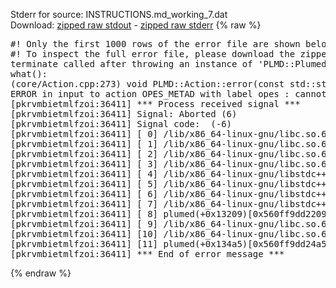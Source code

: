 Stderr for source:  INSTRUCTIONS.md_working_7.dat   
Download: [zipped raw stdout](INSTRUCTIONS.md_working_7.dat.plumed.stdout.txt.zip) - [zipped raw stderr](INSTRUCTIONS.md_working_7.dat.plumed.stderr.txt.zip) 
{% raw %}
<pre>
#! Only the first 1000 rows of the error file are shown below
#! To inspect the full error file, please download the zipped raw stderr file above
terminate called after throwing an instance of 'PLMD::Plumed::ExceptionError'
what():
(core/Action.cpp:273) void PLMD::Action::error(const std::string&) const
ERROR in input to action OPES_METAD with label opes : cannot find action named cv (hint! the actions with value in this ActionSet are: )
[pkrvmbietmlfzoi:36411] *** Process received signal ***
[pkrvmbietmlfzoi:36411] Signal: Aborted (6)
[pkrvmbietmlfzoi:36411] Signal code:  (-6)
[pkrvmbietmlfzoi:36411] [ 0] /lib/x86_64-linux-gnu/libc.so.6(+0x45330)[0x7fe2f8045330]
[pkrvmbietmlfzoi:36411] [ 1] /lib/x86_64-linux-gnu/libc.so.6(pthread_kill+0x11c)[0x7fe2f809eb2c]
[pkrvmbietmlfzoi:36411] [ 2] /lib/x86_64-linux-gnu/libc.so.6(gsignal+0x1e)[0x7fe2f804527e]
[pkrvmbietmlfzoi:36411] [ 3] /lib/x86_64-linux-gnu/libc.so.6(abort+0xdf)[0x7fe2f80288ff]
[pkrvmbietmlfzoi:36411] [ 4] /lib/x86_64-linux-gnu/libstdc++.so.6(+0xa5ff5)[0x7fe2f84a5ff5]
[pkrvmbietmlfzoi:36411] [ 5] /lib/x86_64-linux-gnu/libstdc++.so.6(+0xbb0da)[0x7fe2f84bb0da]
[pkrvmbietmlfzoi:36411] [ 6] /lib/x86_64-linux-gnu/libstdc++.so.6(_ZSt10unexpectedv+0x0)[0x7fe2f84a5a55]
[pkrvmbietmlfzoi:36411] [ 7] /lib/x86_64-linux-gnu/libstdc++.so.6(+0xa5a6f)[0x7fe2f84a5a6f]
[pkrvmbietmlfzoi:36411] [ 8] plumed(+0x13209)[0x560ff9dd2209]
[pkrvmbietmlfzoi:36411] [ 9] /lib/x86_64-linux-gnu/libc.so.6(+0x2a1ca)[0x7fe2f802a1ca]
[pkrvmbietmlfzoi:36411] [10] /lib/x86_64-linux-gnu/libc.so.6(__libc_start_main+0x8b)[0x7fe2f802a28b]
[pkrvmbietmlfzoi:36411] [11] plumed(+0x134a5)[0x560ff9dd24a5]
[pkrvmbietmlfzoi:36411] *** End of error message ***
</pre>
{% endraw %}
